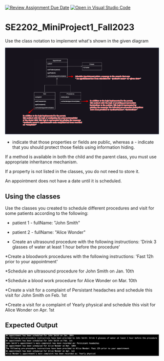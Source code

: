 [![Review Assignment Due Date](https://classroom.github.com/assets/deadline-readme-button-24ddc0f5d75046c5622901739e7c5dd533143b0c8e959d652212380cedb1ea36.svg)](https://classroom.github.com/a/egPcw1IF)
[![Open in Visual Studio Code](https://classroom.github.com/assets/open-in-vscode-718a45dd9cf7e7f842a935f5ebbe5719a5e09af4491e668f4dbf3b35d5cca122.svg)](https://classroom.github.com/online_ide?assignment_repo_id=12989828&assignment_repo_type=AssignmentRepo)
# SE2202_MiniProject1_Fall2023


Use the class notation to implement what's shown in the given diagram

![](UML.png)



+ indicate that those properties or fields are public, whereas a - indicate that you should protect those fields using information hiding. 

If a method is available in both the child and the parent class, you must use appropriate inheritance mechanism.

If a property is not listed in the classes, you do not need to store it. 

An appointment does not have a date until it is scheduled. 

## Using the classes

Use the classes you created to schedule different procedures and visit for some patients according to the following:  

* patient 1 - fullName: "John Smith"

* patient 2 - fullName: "Alice Wonder"

* Create an ultrasound procedure with the following instructions: 'Drink 3 glasses of water at least 1 hour before the procedure'

*Create a bloodwork procedures with the following instructions: 'Fast 12h prior to your appointment'

*Schedule an ultrasound procedure for John Smith on Jan. 10th

*Schedule a blood work procedure for Alice Wonder on Mar. 10th

*Create a visit for a complaint of Persistant headaches and schedule this visit for John Smith on Feb. 1st

*Create a visit for a complaint of Yearly physical and schedule this visit for Alice Wonder on Apr. 1st



## Expected Output

![](ExpectedOutput.png)